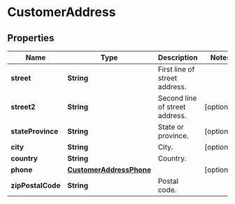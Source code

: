
# CustomerAddress

## Properties
Name | Type | Description | Notes
------------ | ------------- | ------------- | -------------
**street** | **String** | First line of street address. | 
**street2** | **String** | Second line of street address. |  [optional]
**stateProvince** | **String** | State or province. |  [optional]
**city** | **String** | City. |  [optional]
**country** | **String** | Country. | 
**phone** | [**CustomerAddressPhone**](CustomerAddressPhone.md) |  |  [optional]
**zipPostalCode** | **String** | Postal code. | 



